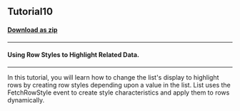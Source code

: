## Tutorial10
#### [Download as zip](https://grapecity.github.io/DownGit/#/home?url=https://github.com/GrapeCity/ComponentOne-WinForms-Samples/tree/master/NetFramework\List\VB\Tutorials\Tutorial10)
____
#### Using Row Styles to Highlight Related Data.
____
In this tutorial, you will learn how to change the list's display to highlight rows by creating row styles depending upon a value in the list. List uses the FetchRowStyle event to create style characteristics and apply them to rows dynamically. 











